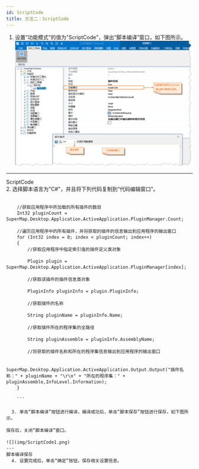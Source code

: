 ```yaml
---
id: ScriptCode
title: 方法二：ScriptCode
---
```

  1. 设置“功能模式”的值为"ScriptCode"，弹出“脚本编译”窗口，如下图所示。
![](img/ScriptCode.png)  
---  
ScriptCode  
  2. 选择脚本语言为"C#"，并且将下列代码复制到“代码编辑窗口”。
```
        
    //获取应用程序中所加载的所有插件的数目
    Int32 pluginCount = SuperMap.Desktop.Application.ActiveApplication.PluginManager.Count;
    
    //遍历应用程序中的所有插件，并将获取的插件的信息输出到应用程序的输出窗口
    for (Int32 index = 0; index < pluginCount; index++)
    {
        //获取应用程序中指定索引值的插件定义类对象
    
        Plugin plugin = SuperMap.Desktop.Application.ActiveApplication.PluginManager[index];
    	
        //获取该插件的插件信息类对象
    
        PluginInfo pluginInfo = plugin.PluginInfo;
    	
        //获取插件的名称
    
        String pluginName = pluginInfo.Name;
    
        //获取插件所在的程序集的全路径
    
        String pluginAssemble = pluginInfo.AssemblyName;
    
        //将获取的插件名称和所在的程序集信息输出到应用程序的输出窗口
    
        SuperMap.Desktop.Application.ActiveApplication.Output.Output("插件名称：" + pluginName + "\r\n" + "所在的程序集：" + pluginAssemble,InfoLevel.Information);
    }
      
    ```

  3. 单击“脚本编译”按钮进行编译，编译成功后，单击“脚本保存”按钮进行保存，如下图所示。

保存后，关闭“脚本编译”窗口。

![](img/ScriptCode1.png)  
---  
脚本编译保存  
  4. 设置完成后，单击“确定”按钮，保存相关设置信息。



